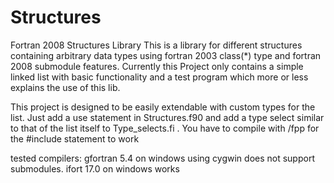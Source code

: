 # Structures
Fortran 2008 Structures Library
This is a library for different structures containing arbitrary data types using fortran 2003 class(*) type and fortran 2008 submodule features.
Currently this Project only contains a simple linked list with basic functionality and a test program which more or less explains the use of this lib.

This project is designed to be easily extendable with custom types for the list. Just add a use statement in Structures.f90 and add a type select similar to that of the list itself to Type_selects.fi .
You have to compile with /fpp for the #include statement to work

tested compilers:
    gfortran 5.4 on windows using cygwin does not support submodules.
    ifort 17.0 on windows works
